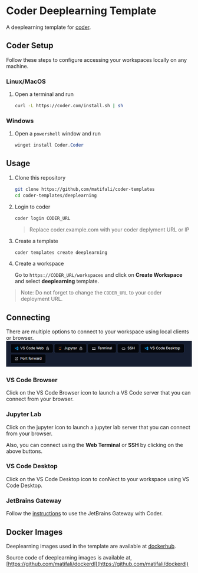# Coder Deeplearning Template

A deeplearning template for [coder](https://coder.com/).

## Coder Setup

Follow these steps to configure accessing your workspaces locally on any machine.

### Linux/MacOS

1. Open a terminal and run

   ```bash
   curl -L https://coder.com/install.sh | sh
   ```

### Windows

1. Open a `powershell` window and run

   ```powershell
   winget install Coder.Coder
   ```

## Usage

1. Clone this repository

   ```bash
   git clone https://github,com/matifali/coder-templates
   cd coder-templates/deeplearning
   ```

2. Login to coder

   ```bash
   coder login CODER_URL
   ```

   > Replace coder.example.com with your coder deplyment URL or IP

3. Create a template

   ```bash
   coder templates create deeplearning
   ```

4. Create a workspace

   Go to `https://CODER_URL/workspaces` and click on **Create Workspace** and select **deeplearning** template.

> Note: Do not forget to change the `CODER_URL` to your coder deployment URL.

## Connecting

There are multiple options to connect to your workspace using local clients or browser.
![deeplearning-connect](./deeplearning-connect.png)

### VS Code Browser

Click on the VS Code Browser icon to launch a VS Code server that you can connect from your browser.

### Jupyter Lab

Click on the jupyter icon to launch a jupyter lab server that you can connect from your browser.

Also, you can connect using the **Web Terminal** or **SSH** by clicking on the above buttons.

### VS Code Desktop

Click on the VS Code Desktop icon to conNect to your workspace using VS Code Desktop.

### JetBrains Gateway

Follow the [instructions](https://coder.com/docs/v2/latest/ides/gateway) to use the JetBrains Gateway with Coder.

## Docker Images

Deeplearning images used in the template are available at [dockerhub](https://hub.docker.com/repository/docker/matifali/dockerdl).

Source code of deeplearning images is available at, [https://github.com/matifali/dockerdl](https://github.com/matifali/dockerdl)
